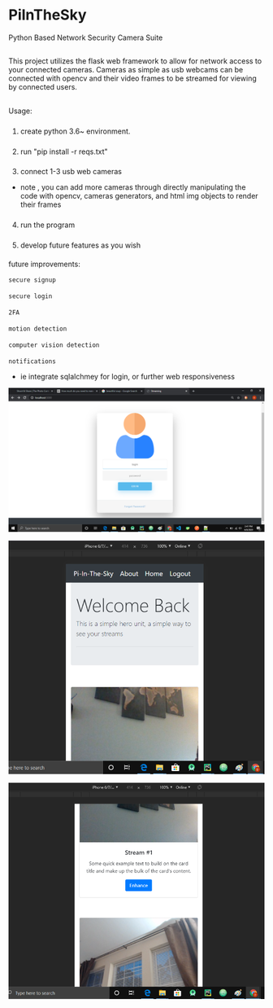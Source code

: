 # PiInTheSky

 Python Based Network Security Camera Suite
 
 ##
 
 This project utilizes the flask web framework to allow for network access to your connected cameras. Cameras  as simple as usb webcams can be connected with opencv and their video frames to be streamed for viewing by connected users.
 
 ##
 
 Usage: 
 
###
1. create python 3.6~ environment. 
 
 
###
2. run "pip install -r reqs.txt"

###
3. connect 1-3 usb web cameras

* note , you can add more cameras through directly manipulating the code with opencv, cameras generators, and html img objects to render their frames

###
4. run the program

###
5. develop future features as you wish


####
future improvements:

	secure signup
	
	secure login
	
	2FA
	
	motion detection
	
	computer vision detection
	
	notifications
	
	

* ie integrate  sqlalchmey for login, or further web responsiveness

![login page](camerlogin.png)
 
 
![live usage pt 1](camdemonew.PNG)
 
 
![live usage pt 2](camdemo2.PNG)
 
 

